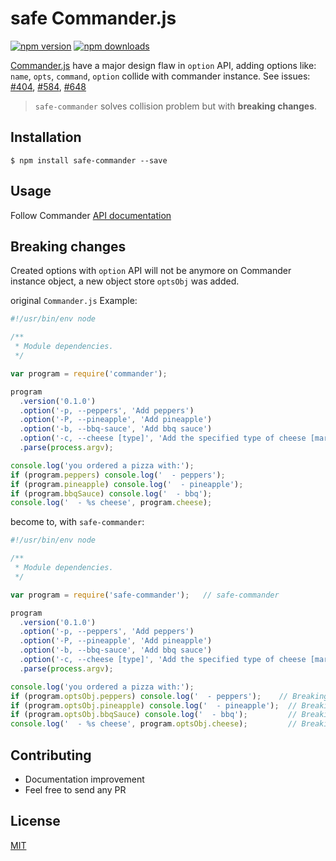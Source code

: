 # safe Commander.js

[![npm version](https://badge.fury.io/js/safe-commander.svg)](https://badge.fury.io/js/safe-commander)
[![npm downloads](https://img.shields.io/npm/dm/safe-commander.svg?style=flat-square)](https://www.npmjs.com/package/safe-commander)

  [Commander.js](https://github.com/tj/commander.js/) have a major design flaw in `option` API, adding options like: `name`, `opts`, `command`, `option` collide with commander instance. See issues: [#404](https://github.com/tj/commander.js/issues/404), [#584](https://github.com/tj/commander.js/issues/584), [#648](https://github.com/tj/commander.js/issues/648)

> `safe-commander` solves collision problem but with **breaking changes**.


## Installation
    $ npm install safe-commander --save

## Usage
Follow Commander [API documentation](http://tj.github.com/commander.js/)

## Breaking changes
Created options with `option` API will not be anymore on Commander instance object, a new object store `optsObj` was added.

original `Commander.js` Example:
```js
#!/usr/bin/env node

/**
 * Module dependencies.
 */

var program = require('commander');

program
  .version('0.1.0')
  .option('-p, --peppers', 'Add peppers')
  .option('-P, --pineapple', 'Add pineapple')
  .option('-b, --bbq-sauce', 'Add bbq sauce')
  .option('-c, --cheese [type]', 'Add the specified type of cheese [marble]', 'marble')
  .parse(process.argv);

console.log('you ordered a pizza with:');
if (program.peppers) console.log('  - peppers');
if (program.pineapple) console.log('  - pineapple');
if (program.bbqSauce) console.log('  - bbq');
console.log('  - %s cheese', program.cheese);
```

become to, with `safe-commander`:
```js
#!/usr/bin/env node

/**
 * Module dependencies.
 */

var program = require('safe-commander');   // safe-commander

program
  .version('0.1.0')
  .option('-p, --peppers', 'Add peppers')
  .option('-P, --pineapple', 'Add pineapple')
  .option('-b, --bbq-sauce', 'Add bbq sauce')
  .option('-c, --cheese [type]', 'Add the specified type of cheese [marble]', 'marble')
  .parse(process.argv);

console.log('you ordered a pizza with:');
if (program.optsObj.peppers) console.log('  - peppers');    // Breaking change!
if (program.optsObj.pineapple) console.log('  - pineapple');  // Breaking change!
if (program.optsObj.bbqSauce) console.log('  - bbq');         // Breaking change!
console.log('  - %s cheese', program.optsObj.cheese);         // Breaking change!
```

## Contributing

* Documentation improvement
* Feel free to send any PR

## License

[MIT][mit-license]

[mit-license]:./LICENSE
